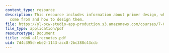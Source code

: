 ```yaml
---
content_type: resource
description: This resource includes information about primer design, where do they
  come from and how to design them.
file: https://ol-ocw-studio-app-production.s3.amazonaws.com/courses/7-02-experimental-biology-communication-spring-2005/7d4c395debe21143acc82bc388c43ccb_rdm6_allrecnotes.pdf
file_type: application/pdf
resourcetype: Document
title: rdm6_allrecnotes.pdf
uid: 7d4c395d-ebe2-1143-acc8-2bc388c43ccb
---
```

